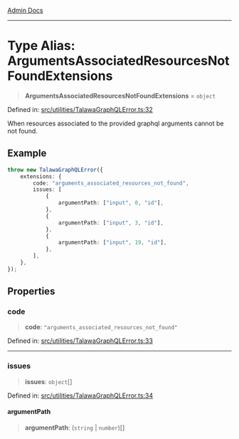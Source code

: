 [Admin Docs](/)

***

# Type Alias: ArgumentsAssociatedResourcesNotFoundExtensions

> **ArgumentsAssociatedResourcesNotFoundExtensions** = `object`

Defined in: [src/utilities/TalawaGraphQLError.ts:32](https://github.com/PalisadoesFoundation/talawa-api/blob/ba7157ff8b26bc2c54d7ad9ad4d0db0ff21eda4d/src/utilities/TalawaGraphQLError.ts#L32)

When resources associated to the provided graphql arguments cannot be not found.

## Example

```ts
throw new TalawaGraphQLError({
	extensions: {
		code: "arguments_associated_resources_not_found",
		issues: [
			{
				argumentPath: ["input", 0, "id"],
			},
			{
				argumentPath: ["input", 3, "id"],
			},
			{
				argumentPath: ["input", 19, "id"],
			},
		],
	},
});
```

## Properties

### code

> **code**: `"arguments_associated_resources_not_found"`

Defined in: [src/utilities/TalawaGraphQLError.ts:33](https://github.com/PalisadoesFoundation/talawa-api/blob/ba7157ff8b26bc2c54d7ad9ad4d0db0ff21eda4d/src/utilities/TalawaGraphQLError.ts#L33)

***

### issues

> **issues**: `object`[]

Defined in: [src/utilities/TalawaGraphQLError.ts:34](https://github.com/PalisadoesFoundation/talawa-api/blob/ba7157ff8b26bc2c54d7ad9ad4d0db0ff21eda4d/src/utilities/TalawaGraphQLError.ts#L34)

#### argumentPath

> **argumentPath**: (`string` \| `number`)[]
